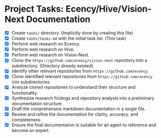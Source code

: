 # Project Tasks: Ecency/Hive/Vision-Next Documentation

- [x] Create `tasks/` directory. (Implicitly done by creating this file)
- [x] Create `tasks/tasks.md` with the initial task list. (This task)
- [x] Perform web research on Ecency.
- [x] Perform web research on Hive.
- [x] Perform web research on Vision-Next.
- [x] Clone the `https://github.com/ecency/vision-next` repository into a subdirectory. (Directory already existed)
- [x] Identify other relevant repositories from `https://github.com/ecency`.
- [x] Clone identified relevant repositories from `https://github.com/ecency` into subdirectories.
- [x] Analyze cloned repositories to understand their structure and functionality.
- [x] Synthesize research findings and repository analysis into a preliminary documentation structure.
- [x] Draft the comprehensive markdown documentation in a single file.
- [x] Review and refine the documentation for clarity, accuracy, and completeness.
- [x] Ensure the final documentation is suitable for an agent to reference and become an expert.
